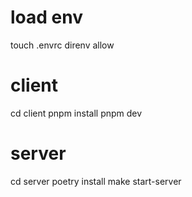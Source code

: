 # load env
touch .envrc
direnv allow

# client
cd client
pnpm install
pnpm dev

# server
cd server
poetry install
make start-server
